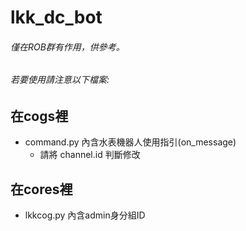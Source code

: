 # lkk_dc_bot
###### 僅在ROB群有作用，供參考。
###### 若要使用請注意以下檔案:
## 在cogs裡
* command.py 內含水表機器人使用指引(on_message)
    * 請將 channel.id 判斷修改
## 在cores裡
* lkkcog.py 內含admin身分組ID